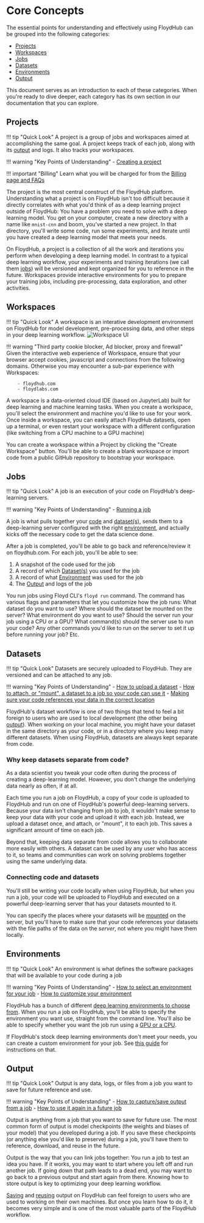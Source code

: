 # Core Concepts

The essential points for understanding and effectively using FloydHub can be
grouped into the following categories:

- [Projects](#projects)
- [Workspaces](#workspaces)
- [Jobs](#jobs)
- [Datasets](#datasets)
- [Environments](#environments)
- [Output](#output)

This document serves as an introduction to each of these categories. When
you're ready to dive deeper, each category has its own section in our
documentation that you can explore.

## Projects

!!! tip "Quick Look"
    A project is a group of jobs and workspaces aimed at accomplishing the same goal. A
    project keeps track of each job, along with its [output](#output) and logs. It also 
    tracks your workspaces.

!!! warning "Key Points of Understanding"
    - [Creating a project](../guides/basics/create_new)

!!! important "Billing"
    Learn what you will be charged for from the [Billing page and FAQs](../faqs/billing.md)

The project is the most central construct of the FloydHub platform.
Understanding what a project is on FloydHub isn't too difficult because it
directly correlates with what you'd think of as a deep learning project outside
of FloydHub: You have a problem you need to solve with a deep learning model.
You get on your computer, create a new directory with a name like `mnist-cnn`
and boom, you've started a new project. In that directory, you'll write some
code, run some experiments, and iterate until you have created a deep learning
model that meets your needs.

On FloydHub, a project is a collection of all the work and iterations you
perform when developing a deep learning model. In contrast to a typical deep
learning workflow, your experiments and training iterations (we call them
[jobs](#jobs)) will be versioned and kept organized for you to reference in the
future. Workspaces provide interactive environments for you to prepare your 
training jobs, including pre-processing, data exploration, and other activities.

## Workspaces

!!! tip "Quick Look"
    A workspace is an interative development environment on FloydHub for model
    development, pre-processing data, and other steps in your deep learning
    workflow. ![Workspace UI](../img/workspace/workspace_ui.png)

!!! warning "Third party cookie blocker, Ad blocker, proxy and firewall"
    Given the interactive web experience of Workspace, ensure that your browser accept cookies, javascript and connections from the following domains. Otherwise you may encounter a sub-par experience with Workspaces:

        - floydhub.com
        - floydlabs.com

A workspace is a data-oriented cloud IDE (based on JupyterLab) built for deep 
learning and machine learning tasks. When you create a workspace, you'll select
the environment  and machine you'd like to use for your work. Once inside a 
workspace, you can easily attach FloydHub datasets, open up a terminal, or 
even restart your workspace with a different configuration (like switching 
from a CPU machine to a GPU machine)

You can create a workspace within a Project by clicking the "Create Workspace"
button. You'll be able to create a blank workspace or import code from a public
GitHub repository to bootstrap your workspace.

## Jobs

!!! tip "Quick Look"
    A job is an execution of your code on FloydHub's deep-learning servers.

!!! warning "Key Points of Understanding"
    - [Running a job](../../guides/run_a_job)

A job is what pulls together your [code]() and [dataset(s)](), sends them to a
deep-learning server configured with the right [environment](), and
actually kicks off the necessary code to get the data science done.

After a job is completed, you'll be able to go back and reference/review it on
floydhub.com. For each job, you'll be able to see:

1. A snapshot of the code used for the job
2. A record of which [Dataset(s)]() you used for the job
3. A record of what [Environment]() was used for the job
4. The [Output]() and logs of the job

You run jobs using Floyd CLI's `floyd run` command. The command has various
flags and parameters that let you customize how the job runs: What dataset do
you want to use? Where should the dataset be mounted on the server? What
environment do you want to use? Should the server run your job using a CPU or a
GPU? What command(s) should the server use to run your code? Any other commands
you'd like to run on the server to set it up before running your job? Etc.

## Datasets

!!! tip "Quick Look"
    Datasets are securely uploaded to FloydHub. They are versioned and can be
    attached to any job.

!!! warning "Key Points of Understanding"
    - [How to upload a dataset](../guides/create_and_upload_dataset)
    - [How to attach, or "mount", a dataset to a job so your code can use it](../guides/data/mounting_data)
    - [Making sure your code references your data in the correct location](#connecting-code-and-datasets)


FloydHub's dataset workflow is one of two things that tend to feel a bit
foreign to users who are used to local development (the other being
[output]()). When working on your local machine, you might have your dataset in
the same directory as your code, or in a directory where you keep many
different datasets. When using FloydHub, datasets are always kept separate from
code.

### Why keep datasets separate from code?

As a data scientist you tweak your code often during the process of creating a
deep-learning model. However, you don't change the underlying data nearly
as often, if at all.

Each time you run a job on FloydHub, a copy of your code is uploaded to
FloydHub and run on one of FloydHub's powerful deep-learning servers. Because
your data isn't changing from job to job, it wouldn't make sense to keep your
data with your code and upload it with each job. Instead, we upload a dataset
once, and attach, or "mount", it to each job. This saves a significant amount
of time on each job.

Beyond that, keeping data separate from code allows you to collaborate more
easily with others. A dataset can be used by any user who has access to it, so
teams and communities can work on solving problems together using the same
underlying data.

### Connecting code and datasets

You'll still be writing your code locally when using FloydHub, but when you run
a job, your code will be uploaded to FloydHub and executed on a powerful
deep-learning server that has your datasets mounted to it.

You can specify the places where your datasets will be
[mounted](../guides/data/mounting_data) on the server, but you'll have to make
sure that your code references your datasets with the file paths of the data on
the *server*, not where you might have them locally.

## Environments

!!! tip "Quick Look"
    An environment is what defines the software packages that will be available
    to your code during a job

!!! warning "Key Points of Understanding"
    - [How to select an environment for your job](../guides/data/storing_output)
    - [How to customize your environment](../guides/reusing_output)

FloydHub has a bunch of different [deep learning environments to choose
from](../guides/environments). When you run a job on FloydHub, you'll be able
to specify the environment you want use, straight from the command line. You'll
also be able to specify whether you want the job run using a [GPU or a
CPU](../guides/basics/using_gpu).

If FloydHub's stock deep learning environments don't meet your needs, you can
create a custom environment for your job. See [this
guide](../guides/jobs/installing_dependencies) for instructions on that.

## Output

!!! tip "Quick Look"
    Output is any data, logs, or files from a job you want to save for future
    reference and use.

!!! warning "Key Points of Understanding"
    - [How to capture/save output from a job](../guides/data/storing_output)
    - [How to use it again in a future job](../guides/reusing_output)

Output is anything from a job that you want to save for future use. The most
common form of output is model checkpoints (the weights and biases of your
model) that you developed during a job. If you save these checkpoints (or
anything else you'd like to preserve) during a job, you'll have them to
reference, download, and reuse in the future.

Output is the way that you can link jobs together: You run a job to test an
idea you have. If it works, you may want to start where you left off and run
another job. If going down that path leads to a dead end, you may want to go
back to a previous output and start again from there. Knowing how to store
output is key to optimizing your deep learning workflow.

[Saving](../guides/data/storing_output) and [reusing](../guides/reusing_output)
output on FloydHub can feel foreign to users who are used to working on their
own machines. But once you learn how to do it, it becomes very simple and is
one of the most valuable parts of the FloydHub workflow.
